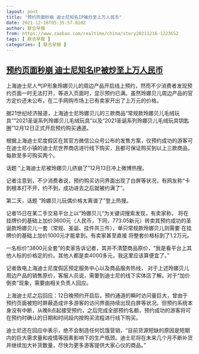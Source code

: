 ```yaml
---
layout: post
title: "预约页面秒崩 迪士尼知名IP被炒至上万人民币"
date: 2021-12-16T05:35:57.810Z
author: 联合早报
from: https://www.zaobao.com/realtime/china/story20211216-1223652
tags: [ 联合早报 ]
categories: [ 联合早报 ]
---
```

<!--1639655340000-->
[预约页面秒崩 迪士尼知名IP被炒至上万人民币](https://www.zaobao.com/realtime/china/story20211216-1223652)
------

<div>
<p>上海迪士尼人气IP形象玲娜贝儿的周边产品开启线上预约，然而不少消费者发现预约页面一时无法打开，等进入页面时，显示预约已满。虽然玲娜贝儿周边产品的官方定价还未公布，在二手网购市场上已有卖家开出了上万元的价格。</p><p>据21世纪经济报道，上海迪士尼玲娜贝儿的三款商品“常规款玲娜贝儿毛绒玩具”“2021圣诞系列玲娜贝儿毛绒玩具”以及“2021圣诞系列玲娜贝儿毛绒玩具钥匙圈”12月12日正式开启预约购买通道。</p><p>根据上海迪士尼度假区在其官方微信公众号公布的发售方案，仅预约成功的游客可在迪士尼小镇的迪士尼世界商店进行线下购买，且都可保证购买到以上三款商品，每款至多可购买两个。</p><section id="imu"><div id="dfp-ad-imu1">        </div></section><p>话题 “上海迪士尼被玲娜贝儿挤崩了”12月13日冲上微博热搜。</p><p>记者注意到，不少消费者说，预约购买访问界面出现了白屏等状况，有网友称“卡到根本打不开，约不到，成功进去之后就被约满了”。</p><p>第二天，话题 “玲娜贝儿玩偶价格太离谱了”登上热搜。</p><div id="innity-in-post"></div><div id="dfp-ad-midarticlespecial">        </div><p>记者15日在某二手交易平台上以“玲娜贝儿”为关键词搜索发现，有卖家称， 将在挂牌价的基础上加价3600元（人民币，下同，773.05新元）转卖其预约成功的圣诞款玲娜贝儿一套（常规、圣诞、挂件共三件），单只常规款玲娜贝儿则需要 在挂牌价的基础上加价1000元才能拿到。有卖家甚至直接 将整套价格标到了1.2万元。</p><p>一名标价“3800元全套”的卖家告诉记者，其并不清楚商品原价，“我是看平台上其他人标的价格定的价。其他人都是卖4000多元，我这里应该算便宜了。”</p><p>记者致电上海迪士尼度假区预定服务中心以及商品服务热线， 对于上述玲娜贝儿周边产品的销售原价，客服人员说，需要到迪士尼的线下实体店了解。对于“加价倒卖”现象，需要由相关负责人回应。</p><p>上海迪士尼之后回应：12日晚预约开启后，预约通道的瞬时访问量巨大，曾由于预约页面被短时屏蔽造成许多游客的访问界面持续出现白屏等状况。但预约系统本身没有中断，从晚8点起接受预约，之后完成全部预约名额，预约成功的游客将可在预约时确认的日期和时间段内按购买流程进行线下购买。</p><p>迪士尼还在回应中表示，绝不会制造任何饥饿营销，“目前货源短缺的原因是短期内的巨大需求量和疫情等因素影响下的生产瓶颈。迪士尼将在未来几个月不断补货并继续加大补货数量，尽快为更多游客提供大家心仪的商品。”</p>      <div class="cx_paywall_placeholder" id="sph_cdp_40"></div>
</div>
